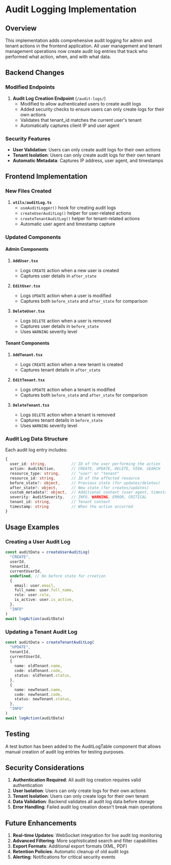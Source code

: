 # Audit Logging Implementation

## Overview

This implementation adds comprehensive audit logging for admin and tenant actions in the frontend application. All user management and tenant management operations now create audit log entries that track who performed what action, when, and with what data.

## Backend Changes

### Modified Endpoints

1. **Audit Log Creation Endpoint** (`/audit-logs/`)
   - Modified to allow authenticated users to create audit logs
   - Added security checks to ensure users can only create logs for their own actions
   - Validates that tenant_id matches the current user's tenant
   - Automatically captures client IP and user agent

### Security Features

- **User Validation**: Users can only create audit logs for their own actions
- **Tenant Isolation**: Users can only create audit logs for their own tenant
- **Automatic Metadata**: Captures IP address, user agent, and timestamps

## Frontend Implementation

### New Files Created

1. **`utils/auditLog.ts`**
   - `useAuditLogger()` hook for creating audit logs
   - `createUserAuditLog()` helper for user-related actions
   - `createTenantAuditLog()` helper for tenant-related actions
   - Automatic user agent and timestamp capture

### Updated Components

#### Admin Components
1. **`AddUser.tsx`**
   - Logs `CREATE` action when a new user is created
   - Captures user details in `after_state`

2. **`EditUser.tsx`**
   - Logs `UPDATE` action when a user is modified
   - Captures both `before_state` and `after_state` for comparison

3. **`DeleteUser.tsx`**
   - Logs `DELETE` action when a user is removed
   - Captures user details in `before_state`
   - Uses `WARNING` severity level

#### Tenant Components
1. **`AddTenant.tsx`**
   - Logs `CREATE` action when a new tenant is created
   - Captures tenant details in `after_state`

2. **`EditTenant.tsx`**
   - Logs `UPDATE` action when a tenant is modified
   - Captures both `before_state` and `after_state` for comparison

3. **`DeleteTenant.tsx`**
   - Logs `DELETE` action when a tenant is removed
   - Captures tenant details in `before_state`
   - Uses `WARNING` severity level

### Audit Log Data Structure

Each audit log entry includes:

```typescript
{
  user_id: string,           // ID of the user performing the action
  action: AuditAction,       // CREATE, UPDATE, DELETE, VIEW, SEARCH
  resource_type: string,     // "user" or "tenant"
  resource_id: string,       // ID of the affected resource
  before_state?: object,     // Previous state (for updates/deletes)
  after_state?: object,      // New state (for creates/updates)
  custom_metadata?: object,  // Additional context (user agent, timestamps)
  severity: AuditSeverity,   // INFO, WARNING, ERROR, CRITICAL
  tenant_id: string,         // Tenant context
  timestamp: string          // When the action occurred
}
```

## Usage Examples

### Creating a User Audit Log
```typescript
const auditData = createUserAuditLog(
  "CREATE",
  userId,
  tenantId,
  currentUserId,
  undefined, // No before state for creation
  {
    email: user.email,
    full_name: user.full_name,
    role: user.role,
    is_active: user.is_active,
  },
  "INFO"
)
await logAction(auditData)
```

### Updating a Tenant Audit Log
```typescript
const auditData = createTenantAuditLog(
  "UPDATE",
  tenantId,
  currentUserId,
  {
    name: oldTenant.name,
    code: oldTenant.code,
    status: oldTenant.status,
  },
  {
    name: newTenant.name,
    code: newTenant.code,
    status: newTenant.status,
  },
  "INFO"
)
await logAction(auditData)
```

## Testing

A test button has been added to the AuditLogTable component that allows manual creation of audit log entries for testing purposes.

## Security Considerations

1. **Authentication Required**: All audit log creation requires valid authentication
2. **User Isolation**: Users can only create logs for their own actions
3. **Tenant Isolation**: Users can only create logs for their own tenant
4. **Data Validation**: Backend validates all audit log data before storage
5. **Error Handling**: Failed audit log creation doesn't break main operations

## Future Enhancements

1. **Real-time Updates**: WebSocket integration for live audit log monitoring
2. **Advanced Filtering**: More sophisticated search and filter capabilities
3. **Export Formats**: Additional export formats (XML, PDF)
4. **Retention Policies**: Automatic cleanup of old audit logs
5. **Alerting**: Notifications for critical security events 